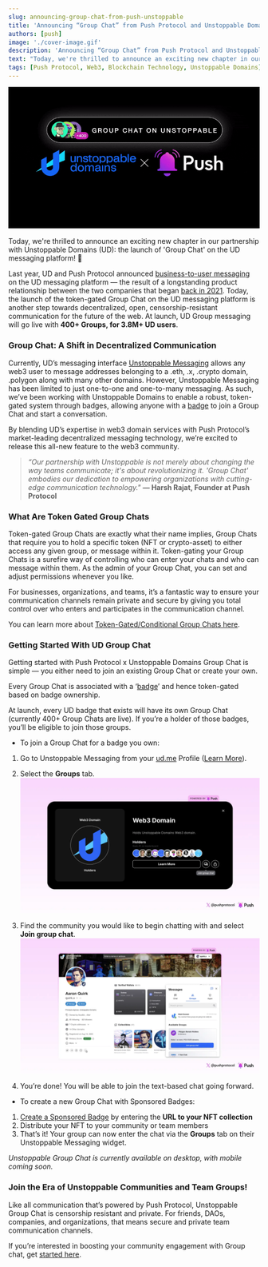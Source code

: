 ```yaml
---
slug: announcing-group-chat-from-push-unstoppable
title: 'Announcing “Group Chat” from Push Protocol and Unstoppable Domains '
authors: [push]
image: './cover-image.gif'
description: 'Announcing “Group Chat” from Push Protocol and Unstoppable Domains '
text: "Today, we're thrilled to announce an exciting new chapter in our partnership with Unstoppable Domains (UD): the launch of 'Group Chat' on the UD messaging platform! 🎉"
tags: [Push Protocol, Web3, Blockchain Technology, Unstoppable Domains]
---
```

![Cover Image of Announcing “Group Chat” from Push Protocol and Unstoppable Domains ](./cover-image.gif)

<!--truncate-->

Today, we're thrilled to announce an exciting new chapter in our partnership with Unstoppable Domains (UD): the launch of 'Group Chat' on the UD messaging platform! 🎉

Last year, UD and Push Protocol announced [business-to-user messaging](https://medium.com/push-protocol/business-to-user-messaging-push-protocol-x-unstoppable-domains-6bef7e262f7d#:~:text=Push%20Protocol%20is%20partnering%20with,and%20partners%20natively%20on%20web3.) on the UD messaging platform — the result of a longstanding product relationship between the two companies that began [back in 2021](https://push.org/blog/epns-partners-with-unstoppable-domains/). Today, the launch of the token-gated Group Chat on the UD messaging platform is another step towards decentralized, open, censorship-resistant communication for the future of the web. At launch, UD Group messaging will go live with <b>400+ Groups, for 3.8M+ UD users</b>.

### Group Chat: A Shift in Decentralized Communication

Currently, UD’s messaging interface [Unstoppable Messaging](https://unstoppabledomains.com/blog/categories/announcements/article/messaging-launch) allows any web3 user to message addresses belonging to a .eth, .x, .crypto domain, .polygon along with many other domains. However, Unstoppable Messaging has been limited to just one-to-one and one-to-many messaging. As such, we’ve been working with Unstoppable Domains to enable a robust, token-gated system through badges, allowing anyone with a [badge](https://support.unstoppabledomains.com/support/solutions/articles/48001215751-badges) to join a Group Chat and start a conversation. 

By blending UD’s expertise in web3 domain services with Push Protocol’s market-leading decentralized messaging technology, we’re excited to release this all-new feature to the web3 community. 

<blockquote>
    <i>
    “Our partnership with Unstoppable is not merely about changing the way teams communicate; it's about revolutionizing it. 'Group Chat' embodies our dedication to empowering organizations with cutting-edge communication technology." 
    </i>
    <b>— Harsh Rajat, Founder at Push Protocol</b>
</blockquote>

### What Are Token Gated Group Chats

Token-gated Group Chats are exactly what their name implies, Group Chats that require you to hold a specific token (NFT or crypto-asset) to either access any given group, or message within it. Token-gating your Group Chats is a surefire way of controlling who can enter your chats and who can message within them. As the admin of your Group Chat, you can set and adjust permissions whenever you like. 

For businesses, organizations, and teams, it’s a fantastic way to ensure your communication channels remain private and secure by giving you total control over who enters and participates in the communication channel.

You can learn more about [Token-Gated/Conditional Group Chats here](https://push.org/docs/chat/build/conditional-rules-for-group/).

### Getting Started With UD Group Chat

Getting started with Push Protocol x Unstoppable Domains Group Chat is simple — you either need to join an existing Group Chat or create your own. 

Every Group Chat is associated with a ‘[badge](https://support.unstoppabledomains.com/support/solutions/articles/48001215751-badges)’ and hence token-gated based on badge ownership.


At launch, every UD badge that exists will have its own Group Chat (currently 400+ Group Chats are live). If you’re a holder of those badges, you’ll be eligible to join those groups.

- To join a Group Chat for a badge you own:
1. Go to Unstoppable Messaging from your [ud.me](https://ud.me/) Profile ([Learn More](https://support.unstoppabledomains.com/support/solutions/articles/48001244742-unstoppable-messaging)).
2. Select the <b>Groups</b> tab.
![Image of Announcing “Group Chat” from Push Protocol and Unstoppable Domains ](./image-1.webp)

3. Find the community you would like to begin chatting with and select <b>Join group chat</b>.
![Image of Announcing “Group Chat” from Push Protocol and Unstoppable Domains ](./image-2.webp)
4. You’re done! You will be able to join the text-based chat going forward.

- To create a new Group Chat with Sponsored Badges:
1. [Create a Sponsored Badge](https://unstoppabledomains.com/badge/activate) by entering the <b>URL to your NFT collection</b>
2. Distribute your NFT to your community or team members
3. That’s it! Your group can now enter the chat via the <b>Groups</b> tab on their Unstoppable Messaging widget.

<i>Unstoppable Group Chat is currently available on desktop, with mobile coming soon. </i>

### Join the Era of Unstoppable Communities and Team Groups!

Like all communication that’s powered by Push Protocol, Unstoppable Group Chat is censorship resistant and private. For friends, DAOs, companies, and organizations, that means secure and private team communication channels.

If you’re interested in boosting your community engagement with Group chat, get [started here](https://push.org/docs/chat/build/conditional-rules-for-group/).